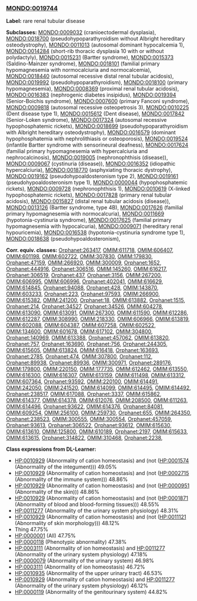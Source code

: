 
### [MONDO:0019744](http://purl.obolibrary.org/obo/MONDO_0019744)
**Label:** rare renal tubular disease

**Subclasses:** [MONDO:0009032](http://purl.obolibrary.org/obo/MONDO_0009032) (cranioectodermal dysplasia), [MONDO:0018700](http://purl.obolibrary.org/obo/MONDO_0018700) (pseudohypoparathyroidism without Albright hereditary osteodystrophy), [MONDO:0011013](http://purl.obolibrary.org/obo/MONDO_0011013) (autosomal dominant hypocalcemia 1), [MONDO:0014284](http://purl.obolibrary.org/obo/MONDO_0014284) (short-rib thoracic dysplasia 10 with or without polydactyly), [MONDO:0015231](http://purl.obolibrary.org/obo/MONDO_0015231) (Bartter syndrome), [MONDO:0015373](http://purl.obolibrary.org/obo/MONDO_0015373) (Saldino-Mainzer syndrome), [MONDO:0018101](http://purl.obolibrary.org/obo/MONDO_0018101) (familial primary hypomagnesemia with normocalciuria and normocalcemia), [MONDO:0018440](http://purl.obolibrary.org/obo/MONDO_0018440) (autosomal recessive distal renal tubular acidosis), [MONDO:0019992](http://purl.obolibrary.org/obo/MONDO_0019992) (pseudohypoparathyroidism), [MONDO:0018100](http://purl.obolibrary.org/obo/MONDO_0018100) (primary hypomagnesemia), [MONDO:0008369](http://purl.obolibrary.org/obo/MONDO_0008369) (proximal renal tubular acidosis), [MONDO:0016383](http://purl.obolibrary.org/obo/MONDO_0016383) (nephrogenic diabetes insipidus), [MONDO:0019394](http://purl.obolibrary.org/obo/MONDO_0019394) (Senior-Boichis syndrome), [MONDO:0007600](http://purl.obolibrary.org/obo/MONDO_0007600) (primary Fanconi syndrome), [MONDO:0009818](http://purl.obolibrary.org/obo/MONDO_0009818) (autosomal recessive osteopetrosis 3), [MONDO:0010225](http://purl.obolibrary.org/obo/MONDO_0010225) (Dent disease type 1), [MONDO:0015612](http://purl.obolibrary.org/obo/MONDO_0015612) (Dent disease), [MONDO:0017842](http://purl.obolibrary.org/obo/MONDO_0017842) (Senior-Loken syndrome), [MONDO:0017324](http://purl.obolibrary.org/obo/MONDO_0017324) (autosomal recessive hypophosphatemic rickets), [MONDO:0018699](http://purl.obolibrary.org/obo/MONDO_0018699) (pseudohypoparathyroidism with Albright hereditary osteodystrophy), [MONDO:0016579](http://purl.obolibrary.org/obo/MONDO_0016579) (dominant hypophosphatemia with nephrolithiasis or osteoporosis), [MONDO:0019524](http://purl.obolibrary.org/obo/MONDO_0019524) (infantile Bartter syndrome with sensorineural deafness), [MONDO:0017624](http://purl.obolibrary.org/obo/MONDO_0017624) (familial primary hypomagnesemia with hypercalciuria and nephrocalcinosis), [MONDO:0019005](http://purl.obolibrary.org/obo/MONDO_0019005) (nephronophthisis (disease)), [MONDO:0009067](http://purl.obolibrary.org/obo/MONDO_0009067) (cystinuria (disease)), [MONDO:0016352](http://purl.obolibrary.org/obo/MONDO_0016352) (idiopathic hypercalciuria), [MONDO:0018770](http://purl.obolibrary.org/obo/MONDO_0018770) (asphyxiating thoracic dystrophy), [MONDO:0019162](http://purl.obolibrary.org/obo/MONDO_0019162) (pseudohypoaldosteronism type 2), [MONDO:0019161](http://purl.obolibrary.org/obo/MONDO_0019161) (pseudohypoaldosteronism type 1), [MONDO:0000044](http://purl.obolibrary.org/obo/MONDO_0000044) (hypophosphatemic rickets), [MONDO:0009728](http://purl.obolibrary.org/obo/MONDO_0009728) (nephronophthisis 1), [MONDO:0010619](http://purl.obolibrary.org/obo/MONDO_0010619) (X-linked hypophosphatemic rickets), [MONDO:0017828](http://purl.obolibrary.org/obo/MONDO_0017828) (primary renal tubular acidosis), [MONDO:0015827](http://purl.obolibrary.org/obo/MONDO_0015827) (distal renal tubular acidosis (disease)), [MONDO:0013126](http://purl.obolibrary.org/obo/MONDO_0013126) (Bartter syndrome, type 4B), [MONDO:0017626](http://purl.obolibrary.org/obo/MONDO_0017626) (familial primary hypomagnesemia with normocalcuria), [MONDO:0011669](http://purl.obolibrary.org/obo/MONDO_0011669) (hypotonia-cystinuria syndrome), [MONDO:0017625](http://purl.obolibrary.org/obo/MONDO_0017625) (familial primary hypomagnesemia with hypocalcuria), [MONDO:0009071](http://purl.obolibrary.org/obo/MONDO_0009071) (hereditary renal hypouricemia), [MONDO:0016538](http://purl.obolibrary.org/obo/MONDO_0016538) (hypotonia-cystinuria syndrome type 1), [MONDO:0018638](http://purl.obolibrary.org/obo/MONDO_0018638) (pseudohypoaldosteronism), 

**Corr. equiv. classes:** [Orphanet:263417](http://www.orpha.net/ORDO/Orphanet_263417), [OMIM:611718](http://purl.obolibrary.org/obo/OMIM_611718), [OMIM:606407](http://purl.obolibrary.org/obo/OMIM_606407), [OMIM:601198](http://purl.obolibrary.org/obo/OMIM_601198), [OMIM:602722](http://purl.obolibrary.org/obo/OMIM_602722), [OMIM:307830](http://purl.obolibrary.org/obo/OMIM_307830), [OMIM:179830](http://purl.obolibrary.org/obo/OMIM_179830), [Orphanet:47159](http://www.orpha.net/ORDO/Orphanet_47159), [OMIM:266920](http://purl.obolibrary.org/obo/OMIM_266920), [OMIM:300009](http://purl.obolibrary.org/obo/OMIM_300009), [Orphanet:1652](http://www.orpha.net/ORDO/Orphanet_1652), [Orphanet:444916](http://www.orpha.net/ORDO/Orphanet_444916), [Orphanet:306516](http://www.orpha.net/ORDO/Orphanet_306516), [OMIM:145260](http://purl.obolibrary.org/obo/OMIM_145260), [OMIM:616217](http://purl.obolibrary.org/obo/OMIM_616217), [Orphanet:306519](http://www.orpha.net/ORDO/Orphanet_306519), [Orphanet:437](http://www.orpha.net/ORDO/Orphanet_437), [Orphanet:3156](http://www.orpha.net/ORDO/Orphanet_3156), [OMIM:267200](http://purl.obolibrary.org/obo/OMIM_267200), [OMIM:606995](http://purl.obolibrary.org/obo/OMIM_606995), [OMIM:606996](http://purl.obolibrary.org/obo/OMIM_606996), [Orphanet:402041](http://www.orpha.net/ORDO/Orphanet_402041), [OMIM:616629](http://purl.obolibrary.org/obo/OMIM_616629), [OMIM:614845](http://purl.obolibrary.org/obo/OMIM_614845), [Orphanet:94088](http://www.orpha.net/ORDO/Orphanet_94088), [Orphanet:428](http://www.orpha.net/ORDO/Orphanet_428), [OMIM:143870](http://purl.obolibrary.org/obo/OMIM_143870), [OMIM:603233](http://purl.obolibrary.org/obo/OMIM_603233), [Orphanet:223](http://www.orpha.net/ORDO/Orphanet_223), [Orphanet:97593](http://www.orpha.net/ORDO/Orphanet_97593), [OMIM:266900](http://purl.obolibrary.org/obo/OMIM_266900), [OMIM:615382](http://purl.obolibrary.org/obo/OMIM_615382), [OMIM:241200](http://purl.obolibrary.org/obo/OMIM_241200), [Orphanet:18](http://www.orpha.net/ORDO/Orphanet_18), [OMIM:613882](http://purl.obolibrary.org/obo/OMIM_613882), [Orphanet:1515](http://www.orpha.net/ORDO/Orphanet_1515), [Orphanet:214](http://www.orpha.net/ORDO/Orphanet_214), [Orphanet:34527](http://www.orpha.net/ORDO/Orphanet_34527), [Orphanet:34526](http://www.orpha.net/ORDO/Orphanet_34526), [OMIM:604278](http://purl.obolibrary.org/obo/OMIM_604278), [OMIM:613090](http://purl.obolibrary.org/obo/OMIM_613090), [OMIM:613091](http://purl.obolibrary.org/obo/OMIM_613091), [OMIM:267300](http://purl.obolibrary.org/obo/OMIM_267300), [OMIM:611590](http://purl.obolibrary.org/obo/OMIM_611590), [OMIM:612286](http://purl.obolibrary.org/obo/OMIM_612286), [OMIM:612287](http://purl.obolibrary.org/obo/OMIM_612287), [OMIM:308990](http://purl.obolibrary.org/obo/OMIM_308990), [OMIM:218330](http://purl.obolibrary.org/obo/OMIM_218330), [OMIM:606966](http://purl.obolibrary.org/obo/OMIM_606966), [OMIM:613819](http://purl.obolibrary.org/obo/OMIM_613819), [OMIM:602088](http://purl.obolibrary.org/obo/OMIM_602088), [OMIM:604387](http://purl.obolibrary.org/obo/OMIM_604387), [OMIM:607258](http://purl.obolibrary.org/obo/OMIM_607258), [OMIM:602522](http://purl.obolibrary.org/obo/OMIM_602522), [OMIM:134600](http://purl.obolibrary.org/obo/OMIM_134600), [OMIM:601678](http://purl.obolibrary.org/obo/OMIM_601678), [OMIM:617102](http://purl.obolibrary.org/obo/OMIM_617102), [OMIM:304800](http://purl.obolibrary.org/obo/OMIM_304800), [Orphanet:140969](http://www.orpha.net/ORDO/Orphanet_140969), [OMIM:613388](http://purl.obolibrary.org/obo/OMIM_613388), [Orphanet:457062](http://www.orpha.net/ORDO/Orphanet_457062), [OMIM:613820](http://purl.obolibrary.org/obo/OMIM_613820), [Orphanet:757](http://www.orpha.net/ORDO/Orphanet_757), [Orphanet:163690](http://www.orpha.net/ORDO/Orphanet_163690), [Orphanet:756](http://www.orpha.net/ORDO/Orphanet_756), [Orphanet:244305](http://www.orpha.net/ORDO/Orphanet_244305), [OMIM:615605](http://purl.obolibrary.org/obo/OMIM_615605), [OMIM:613824](http://purl.obolibrary.org/obo/OMIM_613824), [OMIM:616418](http://purl.obolibrary.org/obo/OMIM_616418), [Orphanet:163693](http://www.orpha.net/ORDO/Orphanet_163693), [Orphanet:2785](http://www.orpha.net/ORDO/Orphanet_2785), [Orphanet:474](http://www.orpha.net/ORDO/Orphanet_474), [OMIM:307800](http://purl.obolibrary.org/obo/OMIM_307800), [Orphanet:112](http://www.orpha.net/ORDO/Orphanet_112), [Orphanet:89938](http://www.orpha.net/ORDO/Orphanet_89938), [Orphanet:89936](http://www.orpha.net/ORDO/Orphanet_89936), [OMIM:300971](http://purl.obolibrary.org/obo/OMIM_300971), [Orphanet:289176](http://www.orpha.net/ORDO/Orphanet_289176), [OMIM:179800](http://purl.obolibrary.org/obo/OMIM_179800), [OMIM:220150](http://purl.obolibrary.org/obo/OMIM_220150), [OMIM:177735](http://purl.obolibrary.org/obo/OMIM_177735), [OMIM:612462](http://purl.obolibrary.org/obo/OMIM_612462), [OMIM:613550](http://purl.obolibrary.org/obo/OMIM_613550), [OMIM:616300](http://purl.obolibrary.org/obo/OMIM_616300), [OMIM:616307](http://purl.obolibrary.org/obo/OMIM_616307), [OMIM:613159](http://purl.obolibrary.org/obo/OMIM_613159), [OMIM:611498](http://purl.obolibrary.org/obo/OMIM_611498), [OMIM:613312](http://purl.obolibrary.org/obo/OMIM_613312), [OMIM:607364](http://purl.obolibrary.org/obo/OMIM_607364), [Orphanet:93592](http://www.orpha.net/ORDO/Orphanet_93592), [OMIM:220100](http://purl.obolibrary.org/obo/OMIM_220100), [OMIM:614491](http://purl.obolibrary.org/obo/OMIM_614491), [OMIM:242050](http://purl.obolibrary.org/obo/OMIM_242050), [OMIM:241520](http://purl.obolibrary.org/obo/OMIM_241520), [OMIM:614099](http://purl.obolibrary.org/obo/OMIM_614099), [OMIM:614495](http://purl.obolibrary.org/obo/OMIM_614495), [OMIM:614492](http://purl.obolibrary.org/obo/OMIM_614492), [Orphanet:238517](http://www.orpha.net/ORDO/Orphanet_238517), [OMIM:617088](http://purl.obolibrary.org/obo/OMIM_617088), [Orphanet:3337](http://www.orpha.net/ORDO/Orphanet_3337), [OMIM:615862](http://purl.obolibrary.org/obo/OMIM_615862), [OMIM:614377](http://purl.obolibrary.org/obo/OMIM_614377), [OMIM:614378](http://purl.obolibrary.org/obo/OMIM_614378), [OMIM:612076](http://purl.obolibrary.org/obo/OMIM_612076), [OMIM:208500](http://purl.obolibrary.org/obo/OMIM_208500), [OMIM:611263](http://purl.obolibrary.org/obo/OMIM_611263), [OMIM:614496](http://purl.obolibrary.org/obo/OMIM_614496), [Orphanet:93622](http://www.orpha.net/ORDO/Orphanet_93622), [OMIM:614376](http://purl.obolibrary.org/obo/OMIM_614376), [Orphanet:84081](http://www.orpha.net/ORDO/Orphanet_84081), [OMIM:609254](http://purl.obolibrary.org/obo/OMIM_609254), [OMIM:256100](http://purl.obolibrary.org/obo/OMIM_256100), [OMIM:259730](http://purl.obolibrary.org/obo/OMIM_259730), [Orphanet:655](http://www.orpha.net/ORDO/Orphanet_655), [OMIM:264350](http://purl.obolibrary.org/obo/OMIM_264350), [Orphanet:238523](http://www.orpha.net/ORDO/Orphanet_238523), [OMIM:300555](http://purl.obolibrary.org/obo/OMIM_300555), [OMIM:300554](http://purl.obolibrary.org/obo/OMIM_300554), [Orphanet:457059](http://www.orpha.net/ORDO/Orphanet_457059), [Orphanet:93613](http://www.orpha.net/ORDO/Orphanet_93613), [Orphanet:306522](http://www.orpha.net/ORDO/Orphanet_306522), [Orphanet:93612](http://www.orpha.net/ORDO/Orphanet_93612), [OMIM:615630](http://purl.obolibrary.org/obo/OMIM_615630), [OMIM:613610](http://purl.obolibrary.org/obo/OMIM_613610), [OMIM:125800](http://purl.obolibrary.org/obo/OMIM_125800), [OMIM:610189](http://purl.obolibrary.org/obo/OMIM_610189), [Orphanet:2197](http://www.orpha.net/ORDO/Orphanet_2197), [OMIM:615633](http://purl.obolibrary.org/obo/OMIM_615633), [OMIM:613615](http://purl.obolibrary.org/obo/OMIM_613615), [Orphanet:314822](http://www.orpha.net/ORDO/Orphanet_314822), [OMIM:310468](http://purl.obolibrary.org/obo/OMIM_310468), [Orphanet:2238](http://www.orpha.net/ORDO/Orphanet_2238), 

**Class expressions from DL-Learner:**

- [HP:0010929](http://purl.obolibrary.org/obo/HP_0010929) (Abnormality of cation homeostasis) and (not ([HP:0001574](http://purl.obolibrary.org/obo/HP_0001574) (Abnormality of the integument))) 49.05%
- [HP:0010929](http://purl.obolibrary.org/obo/HP_0010929) (Abnormality of cation homeostasis) and (not ([HP:0002715](http://purl.obolibrary.org/obo/HP_0002715) (Abnormality of the immune system))) 48.86%
- [HP:0010929](http://purl.obolibrary.org/obo/HP_0010929) (Abnormality of cation homeostasis) and (not ([HP:0000951](http://purl.obolibrary.org/obo/HP_0000951) (Abnormality of the skin))) 48.86%
- [HP:0010929](http://purl.obolibrary.org/obo/HP_0010929) (Abnormality of cation homeostasis) and (not ([HP:0001871](http://purl.obolibrary.org/obo/HP_0001871) (Abnormality of blood and blood-forming tissues))) 48.55%
- [HP:0011277](http://purl.obolibrary.org/obo/HP_0011277) (Abnormality of the urinary system physiology) 48.31%
- [HP:0010929](http://purl.obolibrary.org/obo/HP_0010929) (Abnormality of cation homeostasis) and (not ([HP:0011121](http://purl.obolibrary.org/obo/HP_0011121) (Abnormality of skin morphology))) 48.12%
- Thing 47.75%
- [HP:0000001](http://purl.obolibrary.org/obo/HP_0000001) (All) 47.75%
- [HP:0000118](http://purl.obolibrary.org/obo/HP_0000118) (Phenotypic abnormality) 47.38%
- [HP:0003111](http://purl.obolibrary.org/obo/HP_0003111) (Abnormality of ion homeostasis) and [HP:0011277](http://purl.obolibrary.org/obo/HP_0011277) (Abnormality of the urinary system physiology) 47.18%
- [HP:0000079](http://purl.obolibrary.org/obo/HP_0000079) (Abnormality of the urinary system) 46.98%
- [HP:0003111](http://purl.obolibrary.org/obo/HP_0003111) (Abnormality of ion homeostasis) 46.72%
- [HP:0010935](http://purl.obolibrary.org/obo/HP_0010935) (Abnormality of the upper urinary tract) 46.53%
- [HP:0010929](http://purl.obolibrary.org/obo/HP_0010929) (Abnormality of cation homeostasis) and [HP:0011277](http://purl.obolibrary.org/obo/HP_0011277) (Abnormality of the urinary system physiology) 46.12%
- [HP:0000119](http://purl.obolibrary.org/obo/HP_0000119) (Abnormality of the genitourinary system) 44.82%


